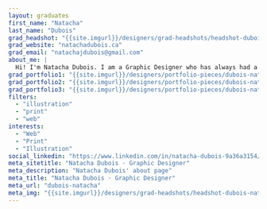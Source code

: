 ```yaml
---
layout: graduates
first_name: "Natacha"
last_name: "Dubois"
grad_headshot: "{{site.imgurl}}/designers/grad-headshots/headshot-dubois-natacha.jpg"
grad_website: "natachadubois.ca"
grad_email: "natachajdubois@gmail.com"
about_me: |
  Hi! I'm Natacha Dubois. I am a Graphic Designer who has always had a passion for illustrations. While being in the graphic design program, I developed an interest in web design and all things print.
grad_portfolio1: "{{site.imgurl}}/designers/portfolio-pieces/dubois-natacha-portfolio1.jpg"
grad_portfolio2: "{{site.imgurl}}/designers/portfolio-pieces/dubois-natacha-portfolio2.jpg"
grad_portfolio3: "{{site.imgurl}}/designers/portfolio-pieces/dubois-natacha-portfolio3.jpg"
filters:
  - "illustration"
  - "print"
  - "web"
interests:
  - "Web"
  - "Print"
  - "Illustration"
social_linkedin: "https://www.linkedin.com/in/natacha-dubois-9a36a3154/"
meta_sitetitle: "Natacha Dubois · Graphic Designer"
meta_description: "Natacha Dubois' about page"
meta_title: "Natacha Dubois · Graphic Designer"
meta_url: "dubois-natacha"
meta_img: "{{site.imgurl}}/designers/grad-headshots/headshot-dubois-natacha.jpg"
---
```

